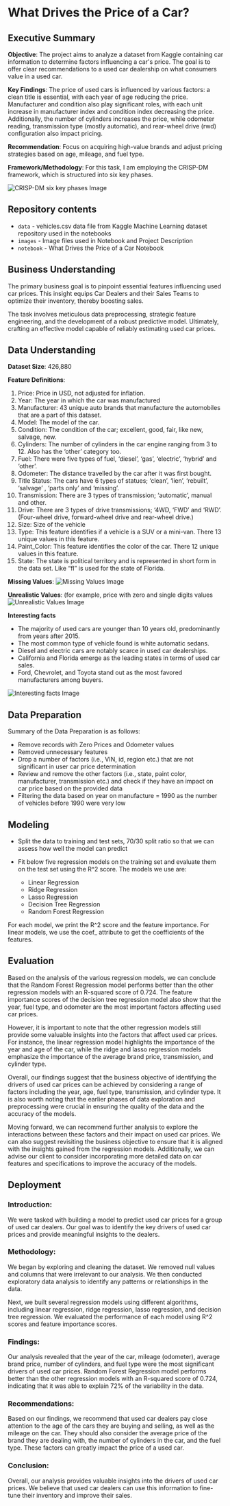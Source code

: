 # What Drives the Price of a Car?

## Executive Summary
**Objective**: The project aims to analyze a dataset from Kaggle containing car information to determine factors influencing a car's price. The goal is to offer clear recommendations to a used car dealership on what consumers value in a used car.

**Key Findings**: The price of used cars is influenced by various factors: a clean title is essential, with each year of age reducing the price. Manufacturer and condition also play significant roles, with each unit increase in manufacturer index and condition index decreasing the price. Additionally, the number of cylinders increases the price, while odometer reading, transmission type (mostly automatic), and rear-wheel drive (rwd) configuration also impact pricing.

**Recommendation**: Focus on acquiring high-value brands and adjust pricing strategies based on age, mileage, and fuel type.

**Framework/Methodology**: For this task, I am employing the CRISP-DM framework, which is structured into six key phases. 

![CRISP-DM six key phases Image](https://github.com/AtulTrikha/CarPricing/blob/main/images/Six_Phases_of_CRISP.png "CRISP-DM six key phases ")

## Repository contents

* ``data`` - vehicles.csv data file from Kaggle Machine Learning dataset repository used in the notebooks
* ``images`` - Image files used in Notebook and Project Description
* ``notebook`` - What Drives the Price of a Car Notebook

## Business Understanding

The primary business goal is to pinpoint essential features influencing used car prices. This insight equips Car Dealers and their Sales Teams to optimize their inventory, thereby boosting sales. 

The task involves meticulous data preprocessing, strategic feature engineering, and the development of a robust predictive model. Ultimately, crafting an effective model capable of reliably estimating used car prices.

## Data Understanding

**Dataset Size**: 426,880

**Feature Definitions**:

01. Price: Price in USD, not adjusted for inflation.
02. Year: The year in which the car was manufactured
03. Manufacturer: 43 unique auto brands that manufacture the automobiles that are a part of this dataset.
04. Model: The model of the car.
05. Condition: The condition of the car; excellent, good, fair, like new, salvage, new.
06. Cylinders: The number of cylinders in the car engine ranging from 3 to 12. Also has the ‘other’ category too.
07. Fuel: There were five types of fuel, ‘diesel’, ‘gas’, ‘electric’, ‘hybrid’ and ‘other’.
08. Odometer: The distance travelled by the car after it was first bought.
09. Title Status: The cars have 6 types of statues; ‘clean’, ‘lien’, ‘rebuilt’, ‘salvage’ , ‘parts only’ and ‘missing’.
10. Transmission: There are 3 types of transmission; ‘automatic’, manual and other.
11. Drive: There are 3 types of drive transmissions; ‘4WD, ‘FWD’ and ‘RWD’. (Four-wheel drive, forward-wheel drive and rear-wheel drive.)
12. Size: Size of the vehicle
13. Type: This feature identifies if a vehicle is a SUV or a mini-van. There 13 unique values in this feature.
14. Paint_Color: This feature identifies the color of the car. There 12 unique values in this feature.
15. State: The state is political territory and is represented in short form in the data set. Like “fl” is used for the state of Florida.

**Missing Values**:
![Missing Values Image](https://github.com/AtulTrikha/CarPricing/blob/main/images/missing_values.png "Missing Values")

**Unrealistic Values**: (for example, price with zero and single digits values
![Unrealistic Values Image](https://github.com/AtulTrikha/CarPricing/blob/main/images/unrealistic_values.png "Unrealistic Values")

**Interesting facts**

* The majority of used cars are younger than 10 years old, predominantly from years after 2015.
* The most common type of vehicle found is white automatic sedans.
* Diesel and electric cars are notably scarce in used car dealerships.
* California and Florida emerge as the leading states in terms of used car sales.
* Ford, Chevrolet, and Toyota stand out as the most favored manufacturers among buyers.

![Interesting facts Image](https://github.com/AtulTrikha/CarPricing/blob/main/images/vehicle_data_plot.png "Interesting facts")

## Data Preparation

Summary of the Data Preparation is as follows:

- Remove records with Zero Prices and Odometer values
- Removed unnecessary features
- Drop a number of factors (i.e., VIN, id, region etc.) that are not significant in user car price determination
- Review and remove the other factors (i.e., state, paint color, manufacturer, transmission etc.) and check if they have an impact on car price based on the provided data
- Filtering the data based on year on manufacture = 1990 as the number of vehicles before 1990 were very low

## Modeling

- Split the data to training and test sets, 70/30 split ratio so that we can assess how well the model can predict
- Fit below five regression models on the training set and evaluate them on the test set using the R^2 score. The models we use are:

	- Linear Regression
	- Ridge Regression
	- Lasso Regression
	- Decision Tree Regression
	- Random Forest Regression

For each model, we print the R^2 score and the feature importance. For linear models, we use the coef_ attribute to get the coefficients of the features.

## Evaluation

Based on the analysis of the various regression models, we can conclude that the Random Forest Regression model performs better than the other regression models with an R-squared score of 0.724. The feature importance scores of the decision tree regression model also show that the year, fuel type, and odometer are the most important factors affecting used car prices.

However, it is important to note that the other regression models still provide some valuable insights into the factors that affect used car prices. For instance, the linear regression model highlights the importance of the year and age of the car, while the ridge and lasso regression models emphasize the importance of the average brand price, transmission, and cylinder type.

Overall, our findings suggest that the business objective of identifying the drivers of used car prices can be achieved by considering a range of factors including the year, age, fuel type, transmission, and cylinder type. It is also worth noting that the earlier phases of data exploration and preprocessing were crucial in ensuring the quality of the data and the accuracy of the models.

Moving forward, we can recommend further analysis to explore the interactions between these factors and their impact on used car prices. We can also suggest revisiting the business objective to ensure that it is aligned with the insights gained from the regression models. Additionally, we can advise our client to consider incorporating more detailed data on car features and specifications to improve the accuracy of the models.

## Deployment

### Introduction:
We were tasked with building a model to predict used car prices for a group of used car dealers. Our goal was to identify the key drivers of used car prices and provide meaningful insights to the dealers.

### Methodology:
We began by exploring and cleaning the dataset. We removed null values and columns that were irrelevant to our analysis. We then conducted exploratory data analysis to identify any patterns or relationships in the data.

Next, we built several regression models using different algorithms, including linear regression, ridge regression, lasso regression, and decision tree regression. We evaluated the performance of each model using R^2 scores and feature importance scores.

### Findings:
Our analysis revealed that the year of the car, mileage (odometer), average brand price, number of cylinders, and fuel type were the most significant drivers of used car prices. Random Forest Regression model performs better than the other regression models with an R-squared score of 0.724, indicating that it was able to explain 72% of the variability in the data.

### Recommendations:
Based on our findings, we recommend that used car dealers pay close attention to the age of the cars they are buying and selling, as well as the mileage on the car. They should also consider the average price of the brand they are dealing with, the number of cylinders in the car, and the fuel type. These factors can greatly impact the price of a used car.

### Conclusion:
Overall, our analysis provides valuable insights into the drivers of used car prices. We believe that used car dealers can use this information to fine-tune their inventory and improve their sales.
